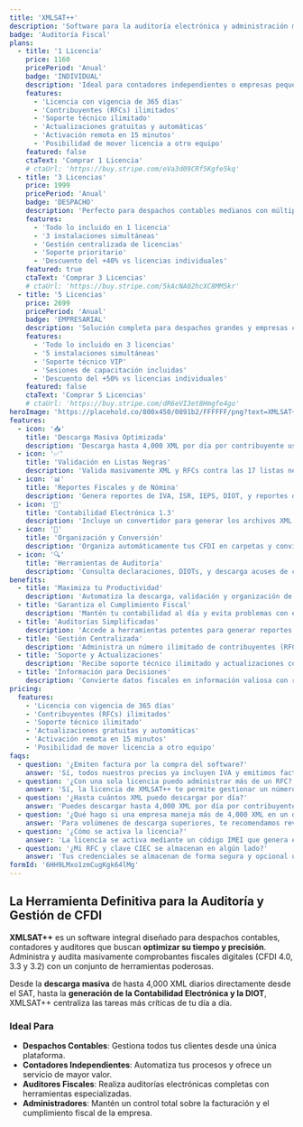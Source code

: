 ```yaml
---
title: 'XMLSAT++'
description: 'Software para la auditoría electrónica y administración masiva de CFDI. Facilita la descarga masiva, validación contra listas negras del SAT, generación de reportes fiscales y contabilidad electrónica.'
badge: 'Auditoría Fiscal'
plans:
  - title: '1 Licencia'
    price: 1160
    pricePeriod: 'Anual'
    badge: 'INDIVIDUAL'
    description: 'Ideal para contadores independientes o empresas pequeñas.'
    features:
      - 'Licencia con vigencia de 365 días'
      - 'Contribuyentes (RFCs) ilimitados'
      - 'Soporte técnico ilimitado'
      - 'Actualizaciones gratuitas y automáticas'
      - 'Activación remota en 15 minutos'
      - 'Posibilidad de mover licencia a otro equipo'
    featured: false
    ctaText: 'Comprar 1 Licencia'
    # ctaUrl: 'https://buy.stripe.com/eVa3d09CRf5Kgfe5kq'
  - title: '3 Licencias'
    price: 1999
    pricePeriod: 'Anual'
    badge: 'DESPACHO'
    description: 'Perfecto para despachos contables medianos con múltiples usuarios.'
    features:
      - 'Todo lo incluido en 1 licencia'
      - '3 instalaciones simultáneas'
      - 'Gestión centralizada de licencias'
      - 'Soporte prioritario'
      - 'Descuento del +40% vs licencias individuales'
    featured: true
    ctaText: 'Comprar 3 Licencias'
    # ctaUrl: 'https://buy.stripe.com/5kAcNA02hcXC8MM5kr'
  - title: '5 Licencias'
    price: 2699
    pricePeriod: 'Anual'
    badge: 'EMPRESARIAL'
    description: 'Solución completa para despachos grandes y empresas corporativas.'
    features:
      - 'Todo lo incluido en 3 licencias'
      - '5 instalaciones simultáneas'
      - 'Soporte técnico VIP'
      - 'Sesiones de capacitación incluidas'
      - 'Descuento del +50% vs licencias individuales'
    featured: false
    ctaText: 'Comprar 5 Licencias'
    # ctaUrl: 'https://buy.stripe.com/dR6eVI3et8Hmgfe4go'
heroImage: 'https://placehold.co/800x450/0891b2/FFFFFF/png?text=XMLSAT++'
features:
  - icon: '📥'
    title: 'Descarga Masiva Optimizada'
    description: 'Descarga hasta 4,000 XML por día por contribuyente usando Web Services (FIEL) o el modo tradicional del portal SAT.'
  - icon: '✅'
    title: 'Validación en Listas Negras'
    description: 'Valida masivamente XML y RFCs contra las 17 listas negras del SAT en tiempo real para evitar riesgos fiscales.'
  - icon: '📊'
    title: 'Reportes Fiscales y de Nómina'
    description: 'Genera reportes de IVA, ISR, IEPS, DIOT, y reportes detallados de nómina con hasta 223 columnas.'
  - icon: '🔄'
    title: 'Contabilidad Electrónica 1.3'
    description: 'Incluye un convertidor para generar los archivos XML del Catálogo de Cuentas y la Balanza de Comprobación.'
  - icon: '📂'
    title: 'Organización y Conversión'
    description: 'Organiza automáticamente tus CFDI en carpetas y convierte masivamente de XML a PDF con formatos personalizables.'
  - icon: '🔍'
    title: 'Herramientas de Auditoría'
    description: 'Consulta declaraciones, DIOTs, y descarga acuses de contabilidad electrónica directamente desde el SAT.'
benefits:
  - title: 'Maximiza tu Productividad'
    description: 'Automatiza la descarga, validación y organización de miles de CFDI, liberando horas de trabajo manual.'
  - title: 'Garantiza el Cumplimiento Fiscal'
    description: 'Mantén tu contabilidad al día y evita problemas con el SAT validando tus comprobantes y los de tus proveedores.'
  - title: 'Auditorías Simplificadas'
    description: 'Accede a herramientas potentes para generar reportes fiscales, DIOT y analizar la contabilidad electrónica de forma rápida y precisa.'
  - title: 'Gestión Centralizada'
    description: 'Administra un número ilimitado de contribuyentes (RFCs) desde una sola licencia, ideal para despachos contables.'
  - title: 'Soporte y Actualizaciones'
    description: 'Recibe soporte técnico ilimitado y actualizaciones constantes para estar siempre al día con los cambios del SAT.'
  - title: 'Información para Decisiones'
    description: 'Convierte datos fiscales en información valiosa con reportes de impuestos, ingresos, gastos y nómina.'
pricing:
  features:
    - 'Licencia con vigencia de 365 días'
    - 'Contribuyentes (RFCs) ilimitados'
    - 'Soporte técnico ilimitado'
    - 'Actualizaciones gratuitas y automáticas'
    - 'Activación remota en 15 minutos'
    - 'Posibilidad de mover licencia a otro equipo'
faqs:
  - question: '¿Emiten factura por la compra del software?'
    answer: 'Sí, todos nuestros precios ya incluyen IVA y emitimos factura electrónica por tu compra.'
  - question: '¿Con una sola licencia puedo administrar más de un RFC?'
    answer: 'Sí, la licencia de XMLSAT++ te permite gestionar un número ilimitado de RFCs.'
  - question: '¿Hasta cuántos XML puedo descargar por día?'
    answer: 'Puedes descargar hasta 4,000 XML por día por contribuyente, combinando emitidos y recibidos.'
  - question: '¿Qué hago si una empresa maneja más de 4,000 XML en un día?'
    answer: 'Para volúmenes de descarga superiores, te recomendamos revisar nuestro producto XMLSAT PREMIUM.'
  - question: '¿Cómo se activa la licencia?'
    answer: 'La licencia se activa mediante un código IMEI que genera el software después de instalarlo. Nos envías ese código junto con tu comprobante de pago para activarla.'
  - question: '¿Mi RFC y clave CIEC se almacenan en algún lado?'
    answer: 'Tus credenciales se almacenan de forma segura y opcional únicamente en tu computadora. Puedes desactivar esta función si lo deseas.'
formId: '6HH9LMxo1zmCugKgk64lMg'
---
```


## La Herramienta Definitiva para la Auditoría y Gestión de CFDI

**XMLSAT++** es un software integral diseñado para despachos contables, contadores y auditores que buscan **optimizar su tiempo y precisión**. Administra y audita masivamente comprobantes fiscales digitales (CFDI 4.0, 3.3 y 3.2) con un conjunto de herramientas poderosas.

Desde la **descarga masiva** de hasta 4,000 XML diarios directamente desde el SAT, hasta la **generación de la Contabilidad Electrónica y la DIOT**, XMLSAT++ centraliza las tareas más críticas de tu día a día.

### Ideal Para

- **Despachos Contables**: Gestiona todos tus clientes desde una única plataforma.
- **Contadores Independientes**: Automatiza tus procesos y ofrece un servicio de mayor valor.
- **Auditores Fiscales**: Realiza auditorías electrónicas completas con herramientas especializadas.
- **Administradores**: Mantén un control total sobre la facturación y el cumplimiento fiscal de la empresa.
